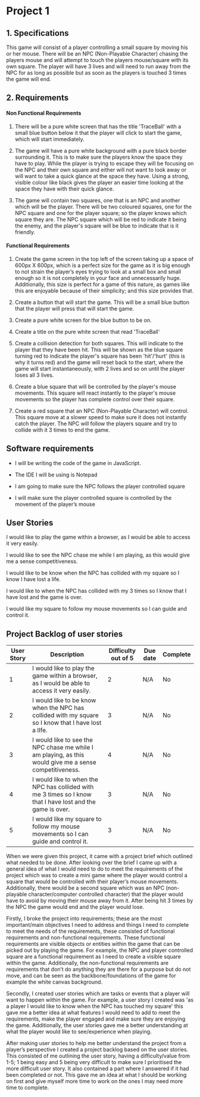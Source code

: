 # Project 1

## 1. Specifications
This game will consist of a player controlling a small square by moving his or her mouse. There will be an NPC (Non-Playable Character) chasing the players mouse and will attempt to touch the players mouse/square with its own square. The player will have 3 lives and will need to run away from the NPC for as long as possible but as soon as the players is touched 3 times the game will end.

## 2. Requirements
#### Non Functional Requirements
1. There will be a pure white screen that has the title 'TraceBall' with a small blue button below it that the player will click to start the game, which will start immediately.

2. The game will have a pure white background with a pure black border surrounding it. This is to make sure the players know the space they have to play. While the player is trying to escape they will be focusing on the NPC and their own square and either will not want to look away or will want to take a quick glance at the space they have. Using a strong, visible colour like black gives the player an easier time looking at the space they have with their quick glance. 

3. The game will contain two squares, one that is an NPC and another which will be the player. There will be two coloured squares, one for the NPC square and one for the player square; so the player knows which square they are. The NPC square which will be red to indicate it being the enemy, and the player's square will be blue to indicate that is it friendly.

#### Functional Requirements
1. Create the game screen in the top left of the screen taking up a space of 600px X 600px, which is a perfect size for the game as it is big enough to not strain the player’s eyes trying to look at a small box and small enough so it is not completely in your face and unnecessarily huge. Additionally, this size is perfect for a game of this nature, as games like this are enjoyable because of their simplicity; and this size provides that.

2. Create a button that will start the game. This will be a small blue button that the player will press that will start the game.

3. Create a pure white screen for the blue button to be on.

4. Create a title on the pure white screen that read 'TraceBall'

5. Create a collision detection for both squares. This will indicate to the player that they have been hit. This will be shown as the blue square turning red to indicate the player's square has been 'hit'/'hurt' (this is why it turns red) and the game will reset back to the start, where the game will start instantaneously, with 2 lives and so on until the player loses all 3 lives.

6. Create a blue square that will be controlled by the player's mouse movements. This square will react instantly to the player's mouse movements so the player has complete control over their square.

7. Create a red square that an NPC (Non-Playable Character) will control. This square move at a slower speed to make sure it does not instantly catch the player. The NPC will follow the players square and try to collide with it 3 times to end the game.

## Software requirements 
* I will be writing the code of the game in JavaScript.

* The IDE I will be using is Notepad

* I am going to make sure the NPC follows the player controlled square

* I will make sure the player controlled square is controlled by the movement of the player’s mouse


## User Stories

I would like to play the game within a browser, as I would be able to access it very easily.

I would like to see the NPC chase me while I am playing, as this would give me a sense competitiveness.

I would like to be know when the NPC has collided with my square so I know I have lost a life.

I would like to when the NPC has collided with my 3 times so I know that I have lost and the game is over.

I would like my square to follow my mouse movements so I can guide and control it.

## Project Backlog of user stories

|User Story|Description|Difficulty out of 5|Due date|Complete|
|----------|------------------------------------------------------------------------------------------------|--------------|-------|---|
| 1 |I would like to play the game within a browser, as I would be able to access it very easily.|2|N/A|No|
| 2 |I would like to be know when the NPC has collided with my square so I know that I have lost a lIfe.|3|N/A|No|
| 3 |I would like to see the NPC chase me while I am playing, as this would give me a sense competitiveness.|4|N/A|No|
| 4 |I would like to when the NPC has collided with me 3 times so I know that I have lost and the game is over.|3|N/A|No|
| 5 |I would like my square to follow my mouse movements so I can guide and control it.|3|N/A|No|

When we were given this project, it came with a project brief which outlined what needed to be done. After looking over the brief I came up with a general idea of what I would need to do to meet the requirements of the project which was to create a mini game where the player would control a square that would be controlled with their player’s mouse movements. Additionally, there would be a second square which was an NPC (non-playable character/computer controlled character) that the player would have to avoid by moving their mouse away from it. After being hit 3 times by the NPC the game would end and the player would lose.

Firstly, I broke the project into requirements; these are the most important/main objectives I need to address and things I need to complete to meet the needs of the requirements, these consisted of functional requirements and non-functional requirements. These functional requirements are visible objects or entities within the game that can be picked out by playing the game. For example, the NPC and player controlled square are a functional requirement as I need to create a visible square within the game. Additionally, the non-functional requirements are requirements that don’t do anything they are there for a purpose but do not move, and can be seen as the backbone/foundations of the game for example the white canvas background.

Secondly, I created user stories which are tasks or events that a player will want to happen within the game. For example, a user story I created was 'as a player I would like to know when the NPC has touched my square' this gave me a better idea at what features I would need to add to meet the requirements, make the player engaged and make sure they are enjoying the game. Additionally, the user stories gave me a better understanding at what the player would like to see/experience when playing. 

After making user stories to help me better understand the project from a player’s perspective I created a project backlog based on the user stories. This consisted of me outlining the user story, having a difficulty/value from 1-5; 1 being easy and 5 being very difficult to make sure I prioritised the more difficult user story. It also contained a part where I answered if it had been completed or not. This gave me an idea at what I should be working on first and give myself more time to work on the ones I may need more time to complete.

